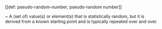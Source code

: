 [[def: pseudo-random-number, pseudo-random number]]

~ A (set of) value(s) or element(s) that is statistically random, but it is derived from a known starting point and is typically repeated over and over. 
